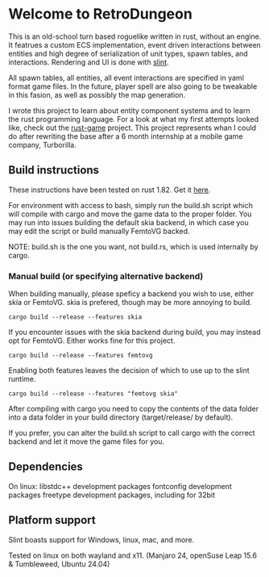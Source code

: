 # Welcome to RetroDungeon
This is an old-school turn based roguelike written in rust, without an engine. It featrues a custom ECS implementation, event driven interactions between entities and high degree of serialization of unit types, spawn tables, and interactions. Rendering and UI is done with [slint](https://github.com/slint-ui/slint).

All spawn tables, all entities, all event interactions are specified in yaml format game files. In the future, player spell are also going to be tweakable in this fasion, as well as possibly the map generation. 

I wrote this project to learn about entity component systems and to learn the rust programming language. For a look at what my first attempts looked like, check out the [rust-game](https://github.com/somantics/rust-game) project. This project represents whan I could do after rewriting the base after a 6 month internship at a mobile game company, Turborilla. 

## Build instructions
These instructions have been tested on rust 1.82. Get it [here](https://www.rust-lang.org/tools/install).

For environment with access to bash, simply run the build.sh script which will compile with cargo and move the game data to the proper folder. 
You may run into issues building the default skia backend, in which case you may edit the script or build manually FemtoVG backed. 

NOTE: build.sh is the one you want, not build.rs, which is used internally by cargo.

### Manual build (or specifying alternative backend)

When building manually, please speficy a backend you wish to use, either skia or FemtoVG. skia is prefered, though may be more annoying to build. 
```
cargo build --release --features skia
```

If you encounter issues with the skia backend during build, you may instead opt for FemtoVG. Either works fine for this project.
```
cargo build --release --features femtovg
```

Enabling both features leaves the decision of which to use up to the slint runtime. 
```
cargo build --release --features "femtovg skia"
```
After compiling with cargo you need to copy the contents of the data folder into a data folder in your build directory (target/release/ by default).

If you prefer, you can alter the build.sh script to call cargo with the correct backend and let it move the game files for you. 

## Dependencies
On linux:
libstdc++ development packages
fontconfig development packages
freetype development packages, including for 32bit

## Platform support
Slint boasts support for Windows, linux, mac, and more. 

Tested on linux on both wayland and x11. (Manjaro 24, openSuse Leap 15.6 & Tumbleweed, Ubuntu 24.04) 

